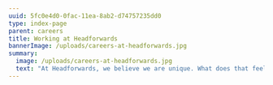 ```yaml
---
uuid: 5fc0e4d0-0fac-11ea-8ab2-d74757235dd0
type: index-page
parent: careers
title: Working at Headforwards
bannerImage: /uploads/careers-at-headforwards.jpg
summary:
  image: /uploads/careers-at-headforwards.jpg
  text: "At Headforwards, we believe we are unique. What does that feel like?"
---
```

